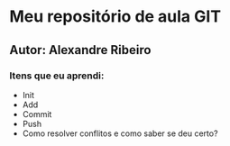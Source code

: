 # Meu repositório de aula GIT
## Autor: Alexandre Ribeiro

<h3> Itens que eu aprendi: </h3>
<ul>
<li>Init</li>
<li>Add</li>
<li>Commit</li>
<li>Push</li>
<li>Como resolver conflitos e como saber se deu certo?</li>
</ul>